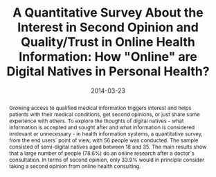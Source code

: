 ---
abstract: Growing access to qualified medical information triggers interest and helps
  patients with their medical conditions, get second opinions, or just share some
  experience with others. To explore the thoughts of digital natives - what information
  is accepted and sought after and what information is considered irrelevant or unnecessary
  - in health information systems, a quantitative survey, from the end users´ point
  of view, with 56 people was conducted. The sample consisted of semi-digital natives
  aged between 18 and 35. The main results show that a large number of people (78.6%)
  do an online research after a doctor´s consultation. In terms of second opinion,
  only 33.9% would in principle consider taking a second opinion from online health
  consulting.
authors:
- René Baranyi
- Dennis Matthias Binder
- Nadja Lederer
- Thomas Grechenig
date: '2014-03-23'
featured: false
links:
- name: Publik
  url: https://publik.tuwien.ac.at/showentry.php?ID=235990&lang=2
publication_types:
- '1'
publishDate: '2014-03-23'
title: 'A Quantitative Survey About the Interest in Second Opinion and Quality/Trust
  in Online Health Information: How "Online" are Digital Natives in Personal Health?'
url_pdf: ''
---